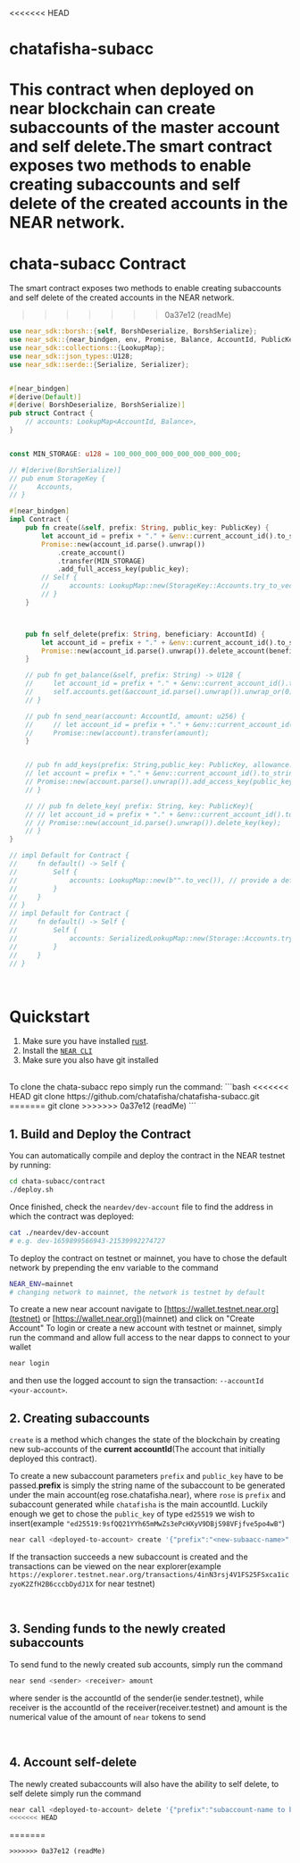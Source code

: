 <<<<<<< HEAD
# chatafisha-subacc
This contract when deployed on near blockchain can create subaccounts of the master account and self delete.The smart contract exposes two methods to enable creating subaccounts and self delete of the created accounts in the NEAR network.
=======
# chata-subacc Contract

The smart contract exposes two methods to enable creating subaccounts and self delete of the created accounts in the NEAR network.
>>>>>>> 0a37e12 (readMe)

```rust
use near_sdk::borsh::{self, BorshDeserialize, BorshSerialize};
use near_sdk::{near_bindgen, env, Promise, Balance, AccountId, PublicKey};
use near_sdk::collections::{LookupMap};
use near_sdk::json_types::U128;
use near_sdk::serde::{Serialize, Serializer};


#[near_bindgen]
#[derive(Default)]
#[derive( BorshDeserialize, BorshSerialize)]
pub struct Contract {
    // accounts: LookupMap<AccountId, Balance>,
}


const MIN_STORAGE: u128 = 100_000_000_000_000_000_000_000;

// #[derive(BorshSerialize)]
// pub enum StorageKey {
//     Accounts,
// }

#[near_bindgen]
impl Contract {
    pub fn create(&self, prefix: String, public_key: PublicKey) {
        let account_id = prefix + "." + &env::current_account_id().to_string();
        Promise::new(account_id.parse().unwrap())
            .create_account()
            .transfer(MIN_STORAGE)
            .add_full_access_key(public_key);
        // Self {
        //     accounts: LookupMap::new(StorageKey::Accounts.try_to_vec().unwrap())
        // }
    }



    pub fn self_delete(prefix: String, beneficiary: AccountId) {
        let account_id = prefix + "." + &env::current_account_id().to_string();
        Promise::new(account_id.parse().unwrap()).delete_account(beneficiary);
    }

    // pub fn get_balance(&self, prefix: String) -> U128 {
    //     let account_id = prefix + "." + &env::current_account_id().to_string();
    //     self.accounts.get(&account_id.parse().unwrap()).unwrap_or(0).into()
    // }

    // pub fn send_near(account: AccountId, amount: u256) {
    //     // let account_id = prefix + "." + &env::current_account_id().to_string();
    //     Promise::new(account).transfer(amount);
    }


    // pub fn add_keys(prefix: String,public_key: PublicKey, allowance: u128, function_names: String){
    // let account = prefix + "." + &env::current_account_id().to_string(); 
    // Promise::new(account.parse().unwrap()).add_access_key(public_key, allowance,account.parse().unwrap(), function_names);
    // }

    // // pub fn delete_key( prefix: String, key: PublicKey){
    // // let account_id = prefix + "." + &env::current_account_id().to_string();
    // // Promise::new(account_id.parse().unwrap()).delete_key(key);
    // }
}

// impl Default for Contract {
//     fn default() -> Self {
//         Self {
//             accounts: LookupMap::new(b"".to_vec()), // provide a default prefix for the lookup map
//         }
//     }
// }
// impl Default for Contract {
//     fn default() -> Self {
//         Self {
//             accounts: SerializedLookupMap::new(Storage::Accounts.try_to_vec().unwrap()),
//         }
//     }
// }


```

<br />

# Quickstart

1. Make sure you have installed [rust](https://rust.org/).
2. Install the [`NEAR CLI`](https://github.com/near/near-cli#setup)
3. Make sure you also have git installed

<br />
To clone the chata-subacc repo simply run the command:
```bash
<<<<<<< HEAD
git clone https://github.com/chatafisha/chatafisha-subacc.git
=======
git clone
>>>>>>> 0a37e12 (readMe)
```


## 1. Build and Deploy the Contract
You can automatically compile and deploy the contract in the NEAR testnet by running:

```bash
cd chata-subacc/contract
./deploy.sh
```

Once finished, check the `neardev/dev-account` file to find the address in which the contract was deployed:

```bash
cat ./neardev/dev-account
# e.g. dev-1659899566943-21539992274727
```
To deploy the contract on testnet or mainnet, you have to chose the default network by prepending the env variable to the command
```bash
NEAR_ENV=mainnet
# changing network to mainnet, the network is testnet by default
```

To create a new near account navigate to [https://wallet.testnet.near.org](testnet) or [https://wallet.near.org])(mainnet) and click on "Create Account"
To login or create a new account with testnet or mainnet, simply run the command and allow full access to the near dapps to connect to your wallet
```bash
near login

```
and then use the logged account to sign the transaction: `--accountId <your-account>`.
<br />

## 2. Creating subaccounts

`create` is a method which changes the state of the blockchain by creating new sub-accounts of the **current accountId**(The account that initially deployed this contract).

To create a new subaccount parameters `prefix` and `public_key` have to be passed.**prefix** is simply the string name of the subaccount to be generated under the main account(eg rose.chatafisha.near), where `rose` is `prefix` and subaccount generated while `chatafisha` is the main accountId. Luckily enough we get to chose the `public_key` of type `ed25519` we wish to insert(example `"ed25519:9sfQQ21YYh65mMwZs3ePcHXyV9DBjS98VFjfve5po4wB"`)

```bash
near call <deployed-to-account> create '{"prefix":"<new-subaacc-name>", "public_key":"ed25519:<data>"}' --accountId <predecessor-account>
```
If the transaction succeeds a new subaccount is created and the transactions can be viewed on the near explorer(example `https://explorer.testnet.near.org/transactions/4inN3rsj4V1FS25FSxca1iczyoK2ZfH2B6cccbDydJ1X` for near testnet)

<br />

## 3. Sending funds to the newly created subaccounts
To send fund to the newly created sub accounts, simply run the command

```bash
near send <sender> <receiver> amount
```
where sender is the accountId of the sender(ie sender.testnet), while receiver is the accountId of the receiver(receiver.testnet) and amount is the numerical value of the amount of `near` tokens to send

<br />

## 4. Account self-delete
The newly created subaccounts will also have the ability to self delete, to self delete simply run the command
```bash
near call <deployed-to-account> delete '{"prefix":"subaccount-name to be deleted","beneficiary":"account that will inherit funds"}'
<<<<<<< HEAD
```
=======
```
>>>>>>> 0a37e12 (readMe)
